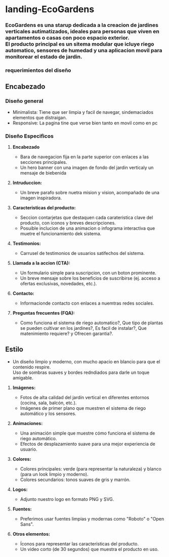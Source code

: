 # landing-EcoGardens

### EcoGardens es una starup dedicada a la creacion de jardines verticales autimatizados, ideales para personas que viven en apartamentos o casas con poco espacio exterior.<br> El producto principal es un sitema modular que icluye riego automatico, sensores de humedad y una aplicacion movil para monitorear el estado de jardin.


### requerimientos del diseño

## Encabezado

### Diseño general 

- Minimalista: Tiene que ser limpia y facil de navegar, sindemaciados elementos que distraigan.
- Responsive: La pagina tine que verse bien tanto en movil como en pc

### Diseño Especificos

1. **Encabezado** 
   - Bara de navegacion fija en la parte superior con enlaces a las secciones principales.
   - Un hero banner con una imagen de fondo del jardin verticaly un mensaje de biebenida
  
2. **Intruduccion:** 
   - Un breve parafo sobre nuetra mision y vision, acompañado de una imagen inspiradora.
3. **Caracteristicas del producto:** 
   - Seccion contarjetas que destaquen cada carateristica clave del producto, con iconos y breves descripciones.
   - Posuible inclucion de una animacion o infograma interactiva que muetre el funcionamiento dek sistema.
4. **Testimonios:**
   - Carrusel de testimonios de usuarios satifechos del sistema.
5. **Llamada a la accion (CTA):**
   - Un formulario simple para suscripcion, con un boton prominente. 
   - Un breve mensaje sobre los beneficios de suscribirse (ej. acceso a ofertas exclusivas, novedades, etc.).
6. **Contacto:**
   - Informacionde contacto con enlaces a nuemtras redes sociales.
7. **Preguntas frecuentes (FQA):** 
   - Como funciona el sistema de riego automatico?, Que tipo de plantas se pueden cultivar en los jardines?, Es facil de instalar?, Que matenimiento requiere? y Ofrecen garantia?.

## Estilo 
- Un diseño limpio y moderno, con mucho apacio en blancio para que el contenido respire. <br>  Uso de sombras suaves y bordes redndiados para darle un toque amigable.


1. **Imágenes:** 
    - Fotos de alta calidad del jardín vertical en diferentes entornos (cocina, sala, balcón, etc.).
    - Imágenes de primer plano que muestren el sistema de riego automático y los sensores.

2. **Animaciones:** 
    - Una animación simple que muestre cómo funciona el sistema de riego automático.
    - Efectos de desplazamiento suave para una mejor experiencia de usuario.

3. **Colores:**
    - Colores principales: verde (para representar la naturaleza) y blanco (para un look limpio y moderno).
    - Colores secundarios: tonos suaves de gris y marrón.

4. **Logos:** 
    - Adjunto nuestro logo en formato PNG y SVG.

5. **Fuentes:**
    - Preferimos usar fuentes limpias y modernas como "Roboto" o "Open Sans".

6. **Otros elementos:**
    - Íconos para representar las características del producto.
    - Un video corto (de 30 segundos) que muestra el producto en uso.
